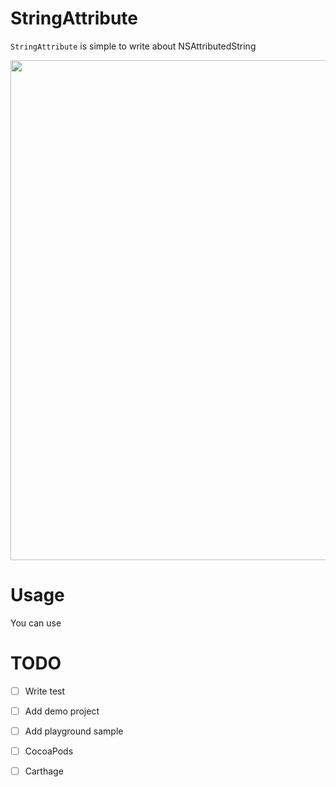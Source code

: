 # StringAttribute
`StringAttribute` is simple to write about NSAttributedString

<img width="800px" src="https://user-images.githubusercontent.com/10897361/28266380-7bd5a544-6b2f-11e7-9db0-9df78b33c0b6.png" />

# Usage
You can use 

# TODO
- [ ] Write test  
- [ ] Add demo project  
- [ ] Add playground sample
- [ ] CocoaPods
- [ ] Carthage

